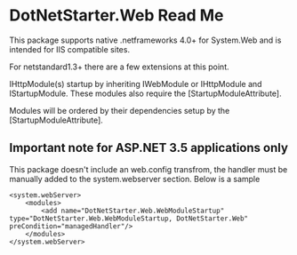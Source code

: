 # DotNetStarter.Web Read Me

This package supports native .netframeworks 4.0+ for System.Web and is intended for IIS compatible sites.

For netstandard1.3+ there are a few extensions at this point.

IHttpModule(s) startup by inheriting IWebModule or IHttpModule and IStartupModule. These modules also require the [StartupModuleAttribute].

Modules will be ordered by their dependencies setup by the [StartupModuleAttribute].

## Important note for ASP.NET 3.5 applications only

This package doesn't include an web.config transfrom, the handler must be manually added to the system.webserver section. Below is a sample
```
<system.webServer>
    <modules>
        <add name="DotNetStarter.Web.WebModuleStartup" type="DotNetStarter.Web.WebModuleStartup, DotNetStarter.Web" preCondition="managedHandler"/>
	</modules>
</system.webServer>
```
